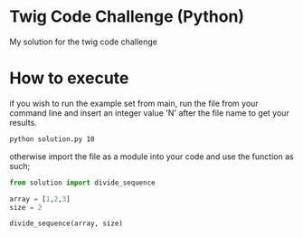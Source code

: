 # Twig Code Challenge (Python)
My solution for the twig code challenge

# How to execute

if you wish to run the example set from main, run the file from your command
line and insert an integer value 'N' after the file name to get your results.

``` bash
python solution.py 10
```

otherwise import the file as a module into your code and use the function as such;

``` python
from solution import divide_sequence

array = [1,2,3]
size = 2

divide_sequence(array, size)
```
